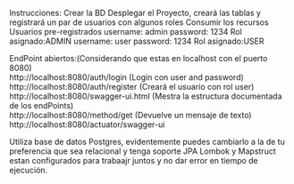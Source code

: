 Instrucciones:
Crear la BD
Desplegar el Proyecto, creará las tablas y registrará un par de usuarios con algunos roles
Consumir los recursos
Usuarios pre-registrados
username: admin password: 1234 Rol asignado:ADMIN
username: user password: 1234 Rol asignado:USER

EndPoint abiertos:(Considerando que estas en localhost con el puerto 8080)</br>
http://localhost:8080/auth/login (Login con user and password)</br>
http://localhost:8080/auth/register (Creará el usuario con rol user)</br>
http://localhost:8080/swagger-ui.html (Mestra la estructura documentada de los endPoints)</br>
http://localhost:8080/method/get   (Devuelve un mensaje de texto)</br>
http://localhost:8080/actuator/swagger-ui</br>

Utiliza base de datos Postgres, evidentemente puedes cambiarlo a la de tu preferencia que sea relacional y tenga soporte JPA
Lombok y Mapstruct estan configurados para trabaajr juntos y no dar error en tiempo de ejecución.


